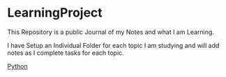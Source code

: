 # LearningProject
This Repository  is a public Journal of my Notes and what I am Learning.

I have Setup an Individual Folder for each topic I am studying and will add notes as  I complete tasks for each topic.


[Python](../Python/PythonJournal.md)
